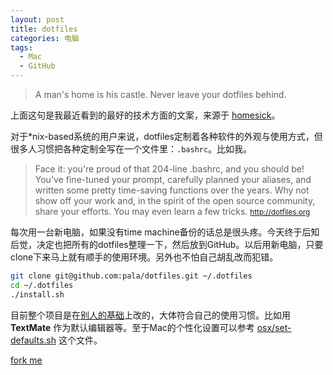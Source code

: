 ```yaml
---
layout: post
title: dotfiles
categories: 电脑
tags:
  - Mac
  - GitHub
---
```

> A man's home is his castle. Never leave your dotfiles behind.

上面这句是我最近看到的最好的技术方面的文案，来源于 [homesick](https://github.com/technicalpickles/homesick)。

对于*nix-based系统的用户来说，dotfiles定制着各种软件的外观与使用方式，但很多人习惯把各种定制全写在一个文件里：`.bashrc`。比如我。

> Face it: you're proud of that 204-line .bashrc, and you should be! You've fine-tuned your prompt, carefully planned your aliases, and written some pretty time-saving functions over the years. Why not show off your work and, in the spirit of the open source community, share your efforts. You may even learn a few tricks. <small>http://dotfiles.org</small>

每次用一台新电脑，如果没有time machine备份的话总是很头疼。今天终于后知后觉，决定也把所有的dotfiles整理一下，然后放到GitHub。以后用新电脑，只要clone下来马上就有顺手的使用环境。另外也不怕自己胡乱改而犯错。

```sh
git clone git@github.com:pala/dotfiles.git ~/.dotfiles
cd ~/.dotfiles
./install.sh
```

目前整个项目是在[别人的基础](https://github.com/holman/dotfiles)上改的，大体符合自己的使用习惯。比如用 **TextMate** 作为默认编辑器等。至于Mac的个性化设置可以参考 [osx/set-defaults.sh](https://github.com/pala/dotfiles/blob/master/osx/set-defaults.sh) 这个文件。

[fork me](https://github.com/pala/dotfiles)